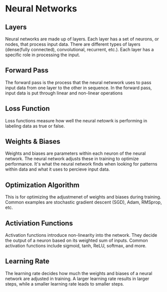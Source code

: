 # Neural Networks

## Layers

Neural networks are made up of layers. Each layer has a set of neurons, or nodes, that process input data. There are different types of layers (dense(fully connected), convolutional, recurrent, etc.). Each layer has a specific role in processing the input.

## Forward Pass

The forward pass is the process that the neural netwwork uses to pass input data from one layer to the other in sequence. In the forward pass, input data is put through linear and non-linear operations 

## Loss Function

Loss functions measure how well the neural netowrk is performing in labeling data as true or false. 

## Weights & Biases

Weights and biases are parameters within each neuron of the neural network. The neural network adjusts these in training to optimize performance. It's what the neural network finds when looking for patterns within data and what it uses to percieve input data. 

## Optimization Algorithm

This is for optimizing the adjustmenet of weights and biases during training. Common examples are stochastic gradient descent (SGD), Adam, RMSprop, etc. 

## Activiation Functions

Activation functions introduce non-linearity into the network. They decide the output of a neuron based on its weighted sum of inputs. Common activation functions include sigmoid, tanh, ReLU, softmax, and more.

## Learning Rate

The learning rate decides how much the weights and biases of a neural network are adjusted in training. A larger learning rate results in larger steps, while a smaller learning rate leads to smaller steps.